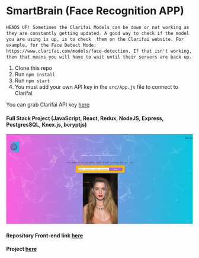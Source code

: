 # SmartBrain (Face Recognition APP)

    HEADS UP! Sometimes the Clarifai Models can be down or not working as they are constantly getting updated. A good way to check if the model you are using is up, is to check  them on the Clarifai website. For example, for the Face Detect Mode: https://www.clarifai.com/models/face-detection. If that isn't working, then that means you will have to wait until their servers are back up.

1. Clone this repo
2. Run `npm install`
3. Run `npm start`
4. You must add your own API key in the `src/App.js` file to connect to Clarifai.

You can grab Clarifai API key [here](https://www.clarifai.com/)


#### Full Stack Project (JavaScript, React, Redux, NodeJS, Express, PostgresSQL, Knex.js, bcryptjs)  

[<img src="https://github.com/rubengithubarg/rubengithubarg/blob/main/img/Smart-Brain.png"/>](https://github.com/rubengithubarg/rubengithubarg/blob/main/img/Smart-Brain.png) 

#### Repository Front-end link [here](https://github.com/rubengithubarg/Smart-Brain)
#### Project [here](https://smart-brain-ruben-aranda.herokuapp.com/)
